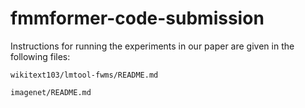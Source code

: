 # fmmformer-code-submission
Instructions for running the experiments in our paper are given in the following files:

```
wikitext103/lmtool-fwms/README.md

imagenet/README.md
```
